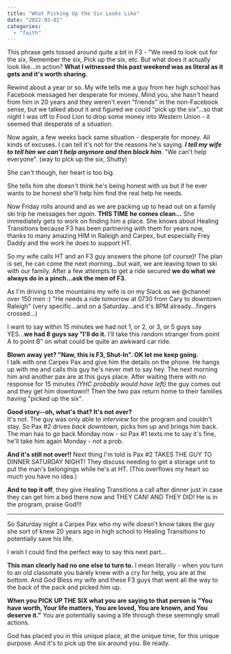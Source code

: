 ```yaml
---
title: "What Picking Up the Six Looks Like"
date: "2022-03-01"
categories: 
  - "faith"
---
```


This phrase gets tossed around quite a bit in F3 - "We need to look out for the six, Remember the six, Pick up the six, etc. But what does it actually look like...in action? **What I witnessed this past weekend was as literal as it gets and it's worth sharing.**

Rewind about a year or so. My wife tells me a guy from her high school has Facebook messaged her desperate for money. Mind you, she hasn't heard from him in 20 years and they weren't even "friends" in the non-Facebook sense, but we talked about it and figured we could "pick up the six"...so that night I was off to Food Lion to drop some money into Western Union - it seemed that desperate of a situation.

Now again, a few weeks back same situation - desperate for money. All kinds of excuses. I can tell it's not for the reasons he's saying. _**I tell my wife to tell him we can't help anymore and then block him**_. "We can't help everyone". (way to pick up the six, Shutty)

She can't though, her heart is too big.

She tells him she doesn't think he's being honest with us but if he ever wants to be honest she'll help him find the real help he needs.

Now Friday rolls around and as we are packing up to head out on a family ski trip he messages her _again_. **THIS TIME he comes clean...** She immediately gets to work on finding him a place. She knows about Healing Transitions because F3 has been partnering with them for years now, thanks to many amazing HIM in Raleigh and Carpex, but especially Frey Daddy and the work he does to support HT.

So my wife calls HT and an F3 guy answers the phone (of course)! The plan is set, he can come the next morning...but wait, we are leaving town to ski with our family. After a few attempts to get a ride secured **we do what we always do in a pinch...ask the men of F3.**

As I'm driving to the mountains my wife is on my Slack as we @channel over 150 men :) "He needs a ride tomorrow at 0730 from Cary to downtown Raleigh" (very specific...and on a Saturday...and it's 8PM already...fingers crossed...)

I want to say within 15 minutes we had not 1, or 2, or 3, or 5 guys say YES...**we had 8 guys say "I'll do it.** I'll take this random stranger from point A to point B" on what could be quite an awkward car ride.

**Blown away yet? "Naw, this is F3, Shut-In". OK let me keep going.**  
I talk with one Carpex Pax and give him the details on the phone. He hangs up with me and calls this guy he's never met to say hey. The next morning him and another pax are at this guys place. After waiting there with no response for 15 minutes _(YHC probably would have left)_ the guy comes out and they get him downtown!! Then the two pax return home to their families having "picked up the six".

**Good story--oh, what's that? It's not over?**  
It's not. The guy was only able to _interview_ for the program and couldn't stay. So Pax #2 drives _back downtown_, picks him up and brings him back. The man has to go back Monday now - so Pax #1 texts me to say it's fine, he'll take him again Monday - not a prob.

**And it's still not over!!** Next thing I'm told is Pax #2 TAKES THE GUY TO DINNER SATURDAY NIGHT! They discuss needing to get a storage unit to put the man's belongings while he's at HT. (This overflows my heart so much you have no idea.)

**And to top it off**, they give Healing Transitions a call after dinner just in case they can get him a bed there now and THEY CAN! AND THEY DID! He is in the program, praise God!!!

* * *

So Saturday night a Carpex Pax who my wife doesn't know takes the guy she sort of knew 20 years ago in high school to Healing Transitions to potentially save his life.

I wish I could find the perfect way to say this next part...

**This man clearly had no one else to turn to.** I mean literally - when you turn to an old classmate you barely knew with a cry for help, you are at the bottom. And God Bless my wife and these F3 guys that went all the way to the back of the pack and picked him up.

**When you PICK UP THE SIX what you are saying to that person is "You have worth, Your life matters, You are loved, You are known, and You deserve it."** You are potentially saving a life through these seemingly small actions.

God has placed you in this unique place, at the unique time, for this unique purpose. And it's to pick up the six around you. Be ready.

